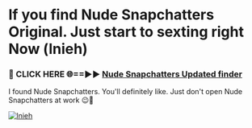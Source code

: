 # If you find Nude Snapchatters Original. Just start to sexting right Now (lnieh)

<h3>🔴 CLICK HERE 🌐==►► <a href="https://tinyurl.com/mtbk5fxa" rel="nofollow">Nude Snapchatters Updated finder</a></h3>

I found Nude Snapchatters. You'll definitely like. Just don't open Nude Snapchatters at work 😉💬

[![lnieh](https://i.imgur.com/Q8WKrnY.jpeg)](https://tinyurl.com/mtbk5fxa)
